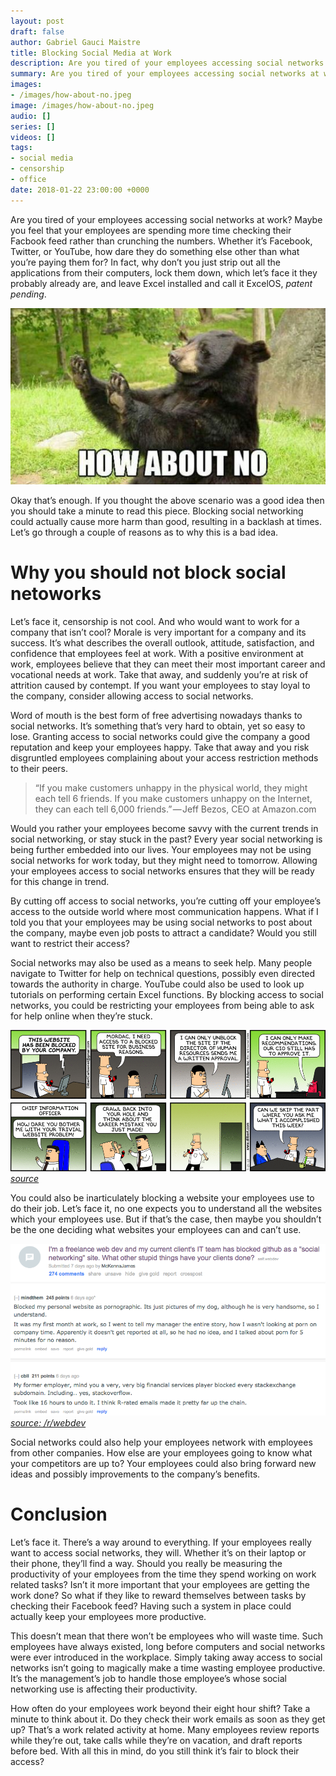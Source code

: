 ```yaml
---
layout: post
draft: false
author: Gabriel Gauci Maistre
title: Blocking Social Media at Work
description: Are you tired of your employees accessing social networks at work? Maybe you feel that your employees are spending more time checking their Facbook feed rather than crunching the numbers. Whether it’s Facebook, Twitter, or YouTube, how dare they do something else other than what you’re paying them for? In fact, why don’t you just strip out all the applications from their computers, lock them down, which let’s face it they probably already are, and leave Excel installed and call it ExcelOS, patent pending.
summary: Are you tired of your employees accessing social networks at work? Maybe you feel that your employees are spending more time checking their Facbook feed rather than crunching the numbers. Whether it’s Facebook, Twitter, or YouTube, how dare they do something else other than what you’re paying them for? In fact, why don’t you just strip out all the applications from their computers, lock them down, which let’s face it they probably already are, and leave Excel installed and call it ExcelOS, patent pending.
images:
- /images/how-about-no.jpeg
image: /images/how-about-no.jpeg
audio: []
series: []
videos: []
tags:
- social media
- censorship
- office
date: 2018-01-22 23:00:00 +0000
---
```


Are you tired of your employees accessing social networks at work? Maybe you feel that your employees are spending more time checking their Facbook feed rather than crunching the numbers. Whether it’s Facebook, Twitter, or YouTube, how dare they do something else other than what you’re paying them for? In fact, why don’t you just strip out all the applications from their computers, lock them down, which let’s face it they probably already are, and leave Excel installed and call it ExcelOS, _patent pending_.

![alt text](/images/how-about-no.jpeg "Logo Title Text 1")

Okay that’s enough. If you thought the above scenario was a good idea then you should take a minute to read this piece. Blocking social networking could actually cause more harm than good, resulting in a backlash at times. Let’s go through a couple of reasons as to why this is a bad idea.

# Why you should not block social netoworks

Let’s face it, censorship is not cool. And who would want to work for a company that isn’t cool? Morale is very important for a company and its success. It’s what describes the overall outlook, attitude, satisfaction, and confidence that employees feel at work. With a positive environment at work, employees believe that they can meet their most important career and vocational needs at work. Take that away, and suddenly you’re at risk of attrition caused by contempt. If you want your employees to stay loyal to the company, consider allowing access to social networks.

Word of mouth is the best form of free advertising nowadays thanks to social networks. It’s something that’s very hard to obtain, yet so easy to lose. Granting access to social networks could give the company a good reputation and keep your employees happy. Take that away and you risk disgruntled employees complaining about your access restriction methods to their peers.

> “If you make customers unhappy in the physical world, they might each tell 6 friends. If you make customers unhappy on the Internet, they can each tell 6,000 friends.” — Jeff Bezos, CEO at Amazon.com

Would you rather your employees become savvy with the current trends in social networking, or stay stuck in the past? Every year social networking is being further embedded into our lives. Your employees may not be using social networks for work today, but they might need to tomorrow. Allowing your employees access to social networks ensures that they will be ready for this change in trend.

By cutting off access to social networks, you’re cutting off your employee’s access to the outside world where most communication happens. What if I told you that your employees may be using social networks to post about the company, maybe even job posts to attract a candidate? Would you still want to restrict their access?

Social networks may also be used as a means to seek help. Many people navigate to Twitter for help on technical questions, possibly even directed towards the authority in charge. YouTube could also be used to look up tutorials on performing certain Excel functions. By blocking access to social networks, you could be restricting your employees from being able to ask for help online when they’re stuck.

![alt text](/images/work-site.gif "Logo Title Text 1")
*[source](http://joyreactor.com/post/876142)*

You could also be inarticulately blocking a website your employees use to do their job. Let’s face it, no one expects you to understand all the websites which your employees use. But if that’s the case, then maybe you shouldn’t be the one deciding what websites your employees can and can’t use.

![alt text](/images/reddit-it-block.png "Logo Title Text 1")
*[source: /r/webdev](https://www.reddit.com/r/webdev/comments/7pxeqn/im_a_freelance_web_dev_and_my_current_clients_it/)*

Social networks could also help your employees network with employees from other companies. How else are your employees going to know what your competitors are up to? Your employees could also bring forward new ideas and possibly improvements to the company’s benefits.

# Conclusion

Let’s face it. There’s a way around to everything. If your employees really want to access social networks, they will. Whether it’s on their laptop or their phone, they’ll find a way. Should you really be measuring the productivity of your employees from the time they spend working on work related tasks? Isn’t it more important that your employees are getting the work done? So what if they like to reward themselves between tasks by checking their Facebook feed? Having such a system in place could actually keep your employees more productive.

This doesn’t mean that there won’t be employees who will waste time. Such employees have always existed, long before computers and social networks were ever introduced in the workplace. Simply taking away access to social networks isn’t going to magically make a time wasting employee productive. It’s the management’s job to handle those employee’s whose social networking use is affecting their productivity.

How often do your employees work beyond their eight hour shift? Take a minute to think about it. Do they check their work emails as soon as they get up? That’s a work related activity at home. Many employees review reports while they’re out, take calls while they’re on vacation, and draft reports before bed. With all this in mind, do you still think it’s fair to block their access?

